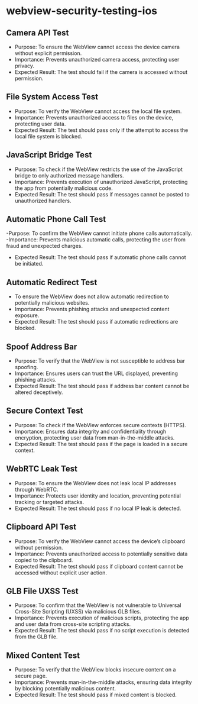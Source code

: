 # webview-security-testing-ios

## Camera API Test
- Purpose: To ensure the WebView cannot access the device camera without explicit permission.
- Importance: Prevents unauthorized camera access, protecting user privacy.
- Expected Result: The test should fail if the camera is accessed without permission.

## File System Access Test
- Purpose: To verify the WebView cannot access the local file system.
- Importance: Prevents unauthorized access to files on the device, protecting user data.
- Expected Result: The test should pass only if the attempt to access the local file system is blocked.

## JavaScript Bridge Test
- Purpose: To check if the WebView restricts the use of the JavaScript bridge to only authorized message handlers.
- Importance: Prevents execution of unauthorized JavaScript, protecting the app from potentially malicious code.
- Expected Result: The test should pass if messages cannot be posted to unauthorized handlers.

## Automatic Phone Call Test
-Purpose: To confirm the WebView cannot initiate phone calls automatically.
-Importance: Prevents malicious automatic calls, protecting the user from fraud and unexpected charges.
- Expected Result: The test should pass if automatic phone calls cannot be initiated.

## Automatic Redirect Test
- To ensure the WebView does not allow automatic redirection to potentially malicious websites.
- Importance: Prevents phishing attacks and unexpected content exposure.
- Expected Result: The test should pass if automatic redirections are blocked.

## Spoof Address Bar
- Purpose: To verify that the WebView is not susceptible to address bar spoofing.
- Importance: Ensures users can trust the URL displayed, preventing phishing attacks.
- Expected Result: The test should pass if address bar content cannot be altered deceptively.

## Secure Context Test
- Purpose: To check if the WebView enforces secure contexts (HTTPS).
- Importance: Ensures data integrity and confidentiality through encryption, protecting user data from man-in-the-middle attacks.
- Expected Result: The test should pass if the page is loaded in a secure context.

## WebRTC Leak Test
- Purpose: To ensure the WebView does not leak local IP addresses through WebRTC.
- Importance: Protects user identity and location, preventing potential tracking or targeted attacks.
- Expected Result: The test should pass if no local IP leak is detected.

## Clipboard API Test
- Purpose: To verify the WebView cannot access the device’s clipboard without permission.
- Importance: Prevents unauthorized access to potentially sensitive data copied to the clipboard.
- Expected Result: The test should pass if clipboard content cannot be accessed without explicit user action.

## GLB File UXSS Test
- Purpose: To confirm that the WebView is not vulnerable to Universal Cross-Site Scripting (UXSS) via malicious GLB files.
- Importance: Prevents execution of malicious scripts, protecting the app and user data from cross-site scripting attacks.
- Expected Result: The test should pass if no script execution is detected from the GLB file.

## Mixed Content Test
- Purpose: To verify that the WebView blocks insecure content on a secure page.
- Importance: Prevents man-in-the-middle attacks, ensuring data integrity by blocking potentially malicious content.
- Expected Result: The test should pass if mixed content is blocked.
